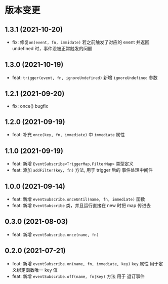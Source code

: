 # 版本变更

## 1.3.1 (2021-10-20)

- fix: 修复`on(event, fn, immidate)` 若之前触发了对应的 event 并返回 undefined 时，事件没被正常触发的问题

## 1.3.0 (2021-10-19)

- feat: `trigger(event, fn, ignoreUndefined)` 新增 `ignoreUndefined` 参数

## 1.2.1 (2021-09-20)

- fix: once() bugfix

## 1.2.0 (2021-09-19)

- feat: 补充 `once(key, fn, immediate)` 中 `immediate` 属性

## 1.1.0 (2021-09-19)

- feat: 新增 `EventSubscribe<TriggerMap,FilterMap>` 类型定义
- feat: 添加 `addFilter(key, fn)` 方法, 用于 trigger 后的 事件处理中间件

## 1.0.0 (2021-09-14)

- feat: 新增 `eventSubscribe.onceUntil(name, fn, immediate)` 函数
- feat: 新增 `EventSubscribe` 类，并且运行直接在 new 时把 map 传进去

## 0.3.0 (2021-08-03)

- feat: 新增 `eventSubscribe.once(name, fn)`

## 0.2.0 (2021-07-21)

- feat: 新增 `eventSubscribe.on(name, fn, immediate, key)` `key` 属性 用于定义绑定函数唯一 key 值
- feat: 新增 `eventSubscribe.off(name, fn|key)` 方法 用于 退订事件
